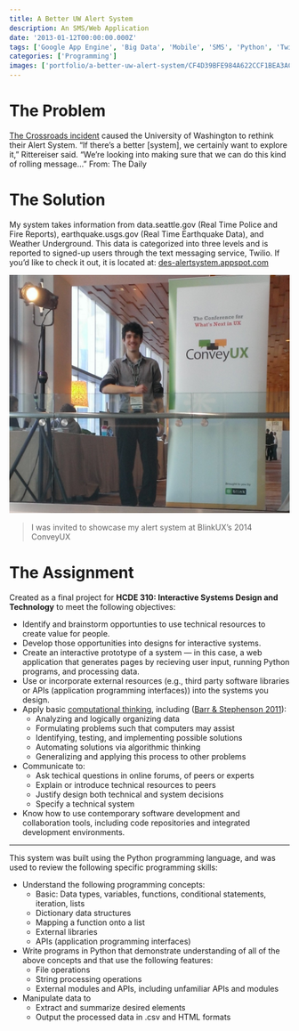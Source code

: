 ```yaml
---
title: A Better UW Alert System
description: An SMS/Web Application
date: '2013-01-12T00:00:00.000Z'
tags: ['Google App Engine', 'Big Data', 'Mobile', 'SMS', 'Python', 'Twilio', 'Web']
categories: ['Programming']
images: ['portfolio/a-better-uw-alert-system/CF4D39BFE984A622CCF1BEA3AC455FC3.jpg']
---
```


# The Problem

[The Crossroads incident](http://dailyuw.com/archive/2012/12/03/opinion/uw-alert-notifications-should-be-mandatory) caused the University of Washington to rethink their Alert System. “If there’s a better [system], we certainly want to explore it,” Rittereiser said. “We’re looking into making sure that we can do this kind of rolling message…” From: The Daily

# The Solution

My system takes information from data.seattle.gov (Real Time Police and Fire Reports), earthquake.usgs.gov (Real Time Earthquake Data), and Weather Underground. This data is categorized into three levels and is reported to signed-up users through the text messaging service, Twilio. If you’d like to check it out, it is located at: [des-alertsystem.appspot.com](http://des-alertsystem.appspot.com/)

![Dani at BlinkUX 2013](7C518867BCF6D130185D78D16834457D.jpg)
> I was invited to showcase my alert system at BlinkUX’s 2014 ConveyUX

# The Assignment
Created as a final project for **HCDE 310: Interactive Systems Design and Technology** to meet the following objectives:

*   Identify and brainstorm opportunties to use technical resources to create value for people.
*   Develop those opportunities into designs for interactive systems.
*   Create an interactive prototype of a system — in this case, a web application that generates pages by recieving user input, running Python programs, and processing data.
*   Use or incorporate external resources (e.g., third party software libraries or APIs (application programming interfaces)) into the systems you design.
*   Apply basic [computational thinking](http://www.cs.cmu.edu/~wing/publications/Wing06.pdf), including ([Barr & Stephenson 2011](http://computational-thinking-workshop.iste.wikispaces.net/file/view/Bringing+Computational+Thinking+to+K12.pdf)):
    *   Analyzing and logically organizing data
    *   Formulating problems such that computers may assist
    *   Identifying, testing, and implementing possible solutions
    *   Automating solutions via algorithmic thinking
    *   Generalizing and applying this process to other problems
*   Communicate to:
    *   Ask techical questions in online forums, of peers or experts
    *   Explain or introduce technical resources to peers
    *   Justify design both technical and system decisions
    *   Specify a technical system
*   Know how to use contemporary software development and collaboration tools, including code repositories and integrated development environments.
---
This system was built using the Python programming language, and was used to review the following specific programming skills:

*   Understand the following programming concepts:
    *   Basic: Data types, variables, functions, conditional statements, iteration, lists
    *   Dictionary data structures
    *   Mapping a function onto a list
    *   External libraries
    *   APIs (application programming interfaces)
*   Write programs in Python that demonstrate understanding of all of the above concepts and that use the following features:
    *   File operations
    *   String processing operations
    *   External modules and APIs, including unfamiliar APIs and modules
*   Manipulate data to
    *   Extract and summarize desired elements
    *   Output the processed data in .csv and HTML formats

